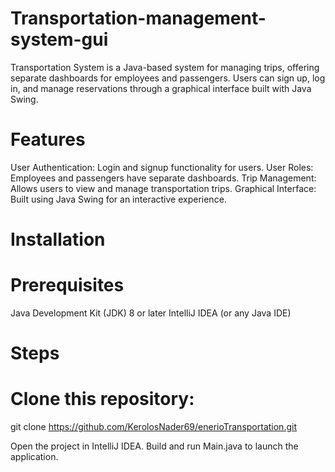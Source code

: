 # Transportation-management-system-gui
Transportation System is a Java-based system for managing trips, offering separate dashboards for employees and passengers. Users can sign up, log in, and manage reservations through a graphical interface built with Java Swing.

# Features

User Authentication: Login and signup functionality for users.
User Roles: Employees and passengers have separate dashboards.
Trip Management: Allows users to view and manage transportation trips.
Graphical Interface: Built using Java Swing for an interactive experience.

# Installation

# Prerequisites

Java Development Kit (JDK) 8 or later
IntelliJ IDEA (or any Java IDE)

# Steps

# Clone this repository:

git clone https://github.com/KerolosNader69/enerioTransportation.git

Open the project in IntelliJ IDEA.
Build and run Main.java to launch the application.
